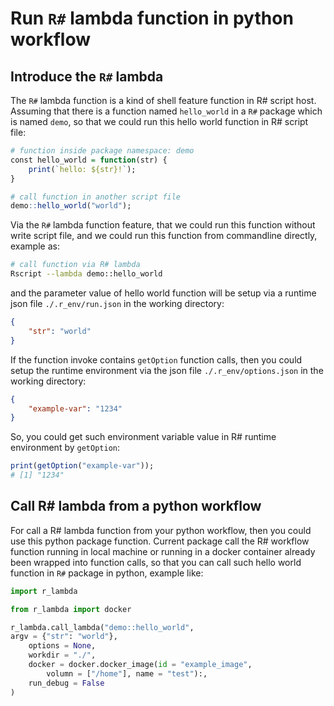 # Run ``R#`` lambda function in python workflow

## Introduce the ``R#`` lambda

The ``R#`` lambda function is a kind of shell feature function in R# script host. Assuming that there is a function named ``hello_world`` in a ``R#`` package which is named ``demo``, so that we could run this hello world function in R# script file:

```r
# function inside package namespace: demo 
const hello_world = function(str) {
    print(`hello: ${str}!`);
}

# call function in another script file
demo::hello_world("world");
```

Via the ``R#`` lambda function feature, that we could run this function without write script file, and we could run this function from commandline directly, example as:

```bash
# call function via R# lambda
Rscript --lambda demo::hello_world
```

and the parameter value of hello world function will be setup via a runtime json file ``./.r_env/run.json`` in the working directory:

```json
{
    "str": "world" 
}
```

If the function invoke contains ``getOption`` function calls, then you could setup the runtime environment via the json file ``./.r_env/options.json`` in the working directory:

```json
{
    "example-var": "1234"
}
```

So, you could get such environment variable value in R# runtime environment by ``getOption``:

```r
print(getOption("example-var"));
# [1] "1234"
```

## Call R# lambda from a python workflow

For call a R# lambda function from your python workflow, then you could use this python package function. Current package call the R# workflow function running in local machine or running in a docker container already been wrapped into function calls, so that you can call such hello world function in ``R#`` package in python, example like:

```py
import r_lambda

from r_lambda import docker

r_lambda.call_lambda("demo::hello_world", 
argv = {"str": "world"}, 
    options = None,
    workdir = "./",
    docker = docker.docker_image(id = "example_image", 
        volumn = ["/home"], name = "test"):, 
    run_debug = False
)
```